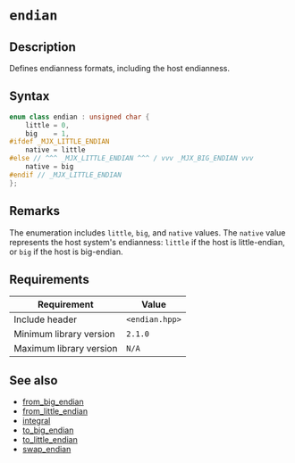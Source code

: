 # `endian`

## Description

Defines endianness formats, including the host endianness.

## Syntax

```cpp
enum class endian : unsigned char {
    little = 0,
    big    = 1,
#ifdef _MJX_LITTLE_ENDIAN
    native = little
#else // ^^^ _MJX_LITTLE_ENDIAN ^^^ / vvv _MJX_BIG_ENDIAN vvv
    native = big
#endif // _MJX_LITTLE_ENDIAN
};
```

## Remarks

The enumeration includes `little`, `big`, and `native` values. The `native` value represents the host system's endianness: `little` if the host is 
little-endian, or `big` if the host is big-endian.

## Requirements

| Requirement             | Value          |
|-------------------------|----------------|
| Include header          | `<endian.hpp>` |
| Minimum library version | `2.1.0`        |
| Maximum library version | `N/A`          |

## See also

- [from_big_endian](from_big_endian.md)
- [from_little_endian](from_little_endian.md)
- [integral](integral.md)
- [to_big_endian](to_big_endian.md)
- [to_little_endian](to_little_endian.md)
- [swap_endian](swap_endian.md)